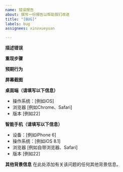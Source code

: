 ```yaml
---
name: 错误报告
about: 撰写一份报告以帮助我们改进
title: "[BUG]"
labels: bug
assignees: xinvxueyuan

---
```


**描述错误**


**重现步骤**


**预期行为**


**屏幕截图**


**桌面端（请填写以下信息）**
 - 操作系统：[例如iOS]
 - 浏览器 [例如Chrome、Safari]
 - 版本 [例如22]

**智能手机（请填写以下信息）**
 - 设备：[例如iPhone 6]
 - 操作系统：[例如iOS 8.1]
 - 浏览器 [例如自带浏览器、Safari]
 - 版本 [例如22]

**其他背景信息**
在此处添加有关该问题的任何其他背景信息。
